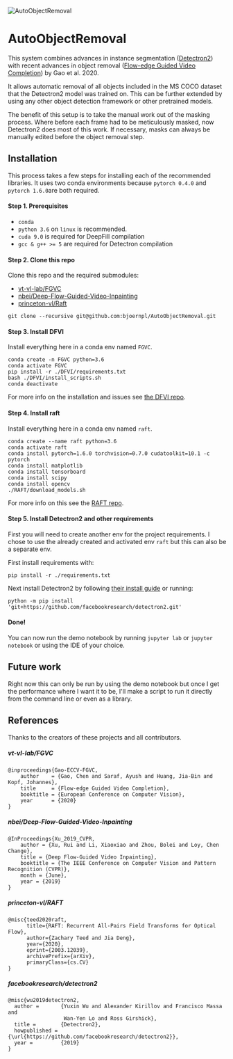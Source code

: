 ![AutoObjectRemoval](https://socialify.git.ci/bjoernpl/AutoObjectRemoval/image?description=1&font=Inter&language=1&owner=1&pattern=Brick%20Wall&theme=Dark)
# AutoObjectRemoval

This system combines advances in instance segmentation ([Detectron2](https://github.com/facebookresearch/detectron2))
with recent advances in object removal ([Flow-edge Guided Video Completion](https://github.com/vt-vl-lab/FGVC))
by Gao et al. 2020.

It allows automatic removal of all objects included in the MS COCO dataset that the Detectron2 model was trained on.
This can be further extended by using any other object detection framework or other pretrained models. 

The benefit of this setup is to take the manual work out of the masking process. Where before each frame had to be 
meticulously masked, now Detectron2 does most of this work. If necessary, masks can always be manually edited before 
the object removal step.

## Installation
This process takes a few steps for installing each of the recommended libraries. It uses two conda environments
because ``pytorch 0.4.0`` and ``pytorch 1.6.0``are both required.
#### Step 1. Prerequisites
- ``conda``
- ``python 3.6`` on `linux` is recommended.
- ``cuda 9.0`` is required for DeepFill compilation
- ``gcc & g++ >= 5`` are required for Detectron compilation
#### Step 2. Clone this repo
Clone this repo and the required submodules:
- [vt-vl-lab/FGVC](https://github.com/vt-vl-lab/FGVC)
- [nbei/Deep-Flow-Guided-Video-Inpainting](https://github.com/nbei/Deep-Flow-Guided-Video-Inpainting)
- [princeton-vl/Raft](https://github.com/princeton-vl/RAFT)

```
git clone --recursive git@github.com:bjoernpl/AutoObjectRemoval.git
```

#### Step 3. Install DFVI
Install everything here in a conda env named ``FGVC``.
```
conda create -n FGVC python=3.6
conda activate FGVC 
pip install -r ./DFVI/requirements.txt
bash ./DFVI/install_scripts.sh
conda deactivate
```
For more info on the installation and issues see 
[the DFVI repo](https://github.com/nbei/Deep-Flow-Guided-Video-Inpainting#install--requirements).
#### Step 4. Install raft
Install everything here in a conda env named ``raft``.
```
conda create --name raft python=3.6
conda activate raft
conda install pytorch=1.6.0 torchvision=0.7.0 cudatoolkit=10.1 -c pytorch
conda install matplotlib
conda install tensorboard
conda install scipy
conda install opencv
./RAFT/download_models.sh
```
For more info on this see the [RAFT repo](https://github.com/princeton-vl/RAFT#requirements).

#### Step 5. Install Detectron2 and other requirements
First you will need to create another env for the project requirements. I chose to use the already created
and activated env ``raft`` but this can also be a separate env.

First install requirements with:
```
pip install -r ./requirements.txt
```
Next install Detectron2 by following 
[their install guide](https://github.com/facebookresearch/detectron2/blob/master/INSTALL.md) or running:
```
python -m pip install 'git+https://github.com/facebookresearch/detectron2.git'
```

#### Done!
You can now run the demo notebook by running ``jupyter lab`` or `jupyter notebook` or using the IDE of your choice.

## Future work
Right now this can only be run by using the demo notebook but once I get the performance where I want it to be,
I'll make a script to run it directly from the command line or even as a library.

## References
Thanks to the creators of these projects and all contributors.


##### vt-vl-lab/FGVC
```
@inproceedings{Gao-ECCV-FGVC,
    author    = {Gao, Chen and Saraf, Ayush and Huang, Jia-Bin and Kopf, Johannes},
    title     = {Flow-edge Guided Video Completion},
    booktitle = {European Conference on Computer Vision},
    year      = {2020}
}
```
##### nbei/Deep-Flow-Guided-Video-Inpainting
```
@InProceedings{Xu_2019_CVPR,
    author = {Xu, Rui and Li, Xiaoxiao and Zhou, Bolei and Loy, Chen Change},
    title = {Deep Flow-Guided Video Inpainting},
    booktitle = {The IEEE Conference on Computer Vision and Pattern Recognition (CVPR)},
    month = {June},
    year = {2019}
}
```
##### princeton-vl/RAFT
```
@misc{teed2020raft,
      title={RAFT: Recurrent All-Pairs Field Transforms for Optical Flow}, 
      author={Zachary Teed and Jia Deng},
      year={2020},
      eprint={2003.12039},
      archivePrefix={arXiv},
      primaryClass={cs.CV}
}
```
##### facebookresearch/detectron2
```
@misc{wu2019detectron2,
  author =       {Yuxin Wu and Alexander Kirillov and Francisco Massa and
                  Wan-Yen Lo and Ross Girshick},
  title =        {Detectron2},
  howpublished = {\url{https://github.com/facebookresearch/detectron2}},
  year =         {2019}
}
```
